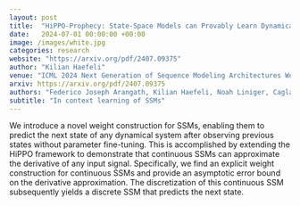 ```yaml
---
layout: post
title:  "HiPPO-Prophecy: State-Space Models can Provably Learn Dynamical Systems in Context"
date:   2024-07-01 00:00:00 +00:00
image: /images/white.jpg
categories: research
website: "https://arxiv.org/pdf/2407.09375"
author: "Kilian Haefeli"
venue: "ICML 2024 Next Generation of Sequence Modeling Architectures Workshop"
arxiv: https://arxiv.org/pdf/2407.09375
authors: "Federico Joseph Arangath, Kilian Haefeli, Noah Liniger, Caglar Gulcehre"
subtitle: "In context learning of SSMs"
---
```

We introduce a novel weight construction for SSMs, enabling them to predict the next state of any dynamical system after observing previous states without parameter fine-tuning. This is accomplished by extending the HiPPO framework to demonstrate that continuous SSMs can approximate the derivative of any input signal. Specifically, we find an explicit weight construction for continuous SSMs and provide an asymptotic error bound on the derivative approximation. The discretization of this continuous SSM subsequently yields a discrete SSM that predicts the next state. 
